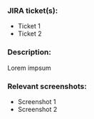 ### JIRA ticket(s):
- Ticket 1
- Ticket 2

### Description:
Lorem impsum

### Relevant screenshots:
- Screenshot 1
- Screenshot 2



